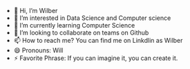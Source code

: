 - 👋 Hi, I’m Wilber
- 👀 I’m interested in Data Science and Computer science
- 🌱 I’m currently learning Computer Science
- 💞️ I’m looking to collaborate on teams on Github
- 📫 How to reach me? You can find me on Linkdlin as Wilber 
- 😄 Pronouns: Will
- ⚡ Favorite Phrase: If you can imagine it, you can create it. 

<!---
Will-jvj/Will-jvj is a ✨ special ✨ repository because its `README.md` (this file) appears on your GitHub profile.
You can click the Preview link to take a look at your changes.
--->
